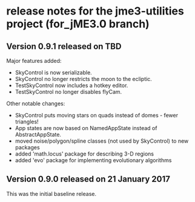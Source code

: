 # release notes for the jme3-utilities project (for_jME3.0 branch)

## Version 0.9.1 released on TBD

Major features added:
 + SkyControl is now serializable.
 + SkyControl no longer restricts the moon to the ecliptic.
 + TestSkyControl now includes a hotkey editor.
 + TestSkyControl no longer disables flyCam.

Other notable changes:
 + SkyControl puts moving stars on quads instead of domes - fewer triangles!
 + App states are now based on NamedAppState instead of AbstractAppState.
 + moved noise/polygon/spline classes (not used by SkyControl) to new packages
 + added 'math.locus' package for describing 3-D regions
 + added 'evo' package for implementing evolutionary algorithms

## Version 0.9.0 released on 21 January 2017

This was the initial baseline release.